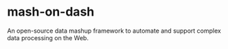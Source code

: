 # mash-on-dash
An open-source data mashup framework to automate and support complex data processing on the Web.
